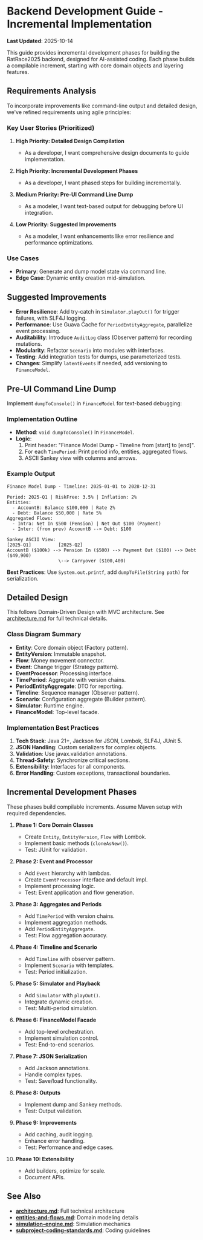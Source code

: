 # Backend Development Guide - Incremental Implementation

**Last Updated**: 2025-10-14

This guide provides incremental development phases for building the RatRace2025 backend, designed for AI-assisted coding. Each phase builds a compilable increment, starting with core domain objects and layering features.

## Requirements Analysis

To incorporate improvements like command-line output and detailed design, we've refined requirements using agile principles:

### Key User Stories (Prioritized)
1. **High Priority: Detailed Design Compilation**
   - As a developer, I want comprehensive design documents to guide implementation.

2. **High Priority: Incremental Development Phases**
   - As a developer, I want phased steps for building incrementally.

3. **Medium Priority: Pre-UI Command Line Dump**
   - As a modeler, I want text-based output for debugging before UI integration.

4. **Low Priority: Suggested Improvements**
   - As a modeler, I want enhancements like error resilience and performance optimizations.

### Use Cases
- **Primary**: Generate and dump model state via command line.
- **Edge Case**: Dynamic entity creation mid-simulation.

## Suggested Improvements

- **Error Resilience**: Add try-catch in `Simulator.playOut()` for trigger failures, with SLF4J logging.
- **Performance**: Use Guava Cache for `PeriodEntityAggregate`, parallelize event processing.
- **Auditability**: Introduce `AuditLog` class (Observer pattern) for recording mutations.
- **Modularity**: Refactor `Scenario` into modules with interfaces.
- **Testing**: Add integration tests for dumps, use parameterized tests.
- **Changes**: Simplify `latentEvents` if needed, add versioning to `FinanceModel`.

## Pre-UI Command Line Dump

Implement `dumpToConsole()` in `FinanceModel` for text-based debugging:

### Implementation Outline
- **Method**: `void dumpToConsole()` in `FinanceModel`.
- **Logic**:
  1. Print header: "Finance Model Dump - Timeline from [start] to [end]".
  2. For each `TimePeriod`: Print period info, entities, aggregated flows.
  3. ASCII Sankey view with columns and arrows.

### Example Output
```
Finance Model Dump - Timeline: 2025-01-01 to 2028-12-31

Period: 2025-Q1 | RiskFree: 3.5% | Inflation: 2%
Entities:
  - AccountB: Balance $100,000 | Rate 2%
  - Debt: Balance $50,000 | Rate 5%
Aggregated Flows:
  - Intra: Net In $500 (Pension) | Net Out $100 (Payment)
  - Inter: (from prev) AccountB --> Debt: $100

Sankey ASCII View:
[2025-Q1]          [2025-Q2]
AccountB ($100k) --> Pension In ($500) --> Payment Out ($100) --> Debt ($49,900)
                   \--> Carryover ($100,400)
```

**Best Practices**: Use `System.out.printf`, add `dumpToFile(String path)` for serialization.

## Detailed Design

This follows Domain-Driven Design with MVC architecture. See [architecture.md](architecture.md) for full technical details.

### Class Diagram Summary
- **Entity**: Core domain object (Factory pattern).
- **EntityVersion**: Immutable snapshot.
- **Flow**: Money movement connector.
- **Event**: Change trigger (Strategy pattern).
- **EventProcessor**: Processing interface.
- **TimePeriod**: Aggregate with version chains.
- **PeriodEntityAggregate**: DTO for reporting.
- **Timeline**: Sequence manager (Observer pattern).
- **Scenario**: Configuration aggregate (Builder pattern).
- **Simulator**: Runtime engine.
- **FinanceModel**: Top-level facade.

### Implementation Best Practices
1. **Tech Stack**: Java 21+, Jackson for JSON, Lombok, SLF4J, JUnit 5.
2. **JSON Handling**: Custom serializers for complex objects.
3. **Validation**: Use javax.validation annotations.
4. **Thread-Safety**: Synchronize critical sections.
5. **Extensibility**: Interfaces for all components.
6. **Error Handling**: Custom exceptions, transactional boundaries.

## Incremental Development Phases

These phases build compilable increments. Assume Maven setup with required dependencies.

1. **Phase 1: Core Domain Classes**
   - Create `Entity`, `EntityVersion`, `Flow` with Lombok.
   - Implement basic methods (`cloneAsNew()`).
   - Test: JUnit for validation.

2. **Phase 2: Event and Processor**
   - Add `Event` hierarchy with lambdas.
   - Create `EventProcessor` interface and default impl.
   - Implement processing logic.
   - Test: Event application and flow generation.

3. **Phase 3: Aggregates and Periods**
   - Add `TimePeriod` with version chains.
   - Implement aggregation methods.
   - Add `PeriodEntityAggregate`.
   - Test: Flow aggregation accuracy.

4. **Phase 4: Timeline and Scenario**
   - Add `Timeline` with observer pattern.
   - Implement `Scenario` with templates.
   - Test: Period initialization.

5. **Phase 5: Simulator and Playback**
   - Add `Simulator` with `playOut()`.
   - Integrate dynamic creation.
   - Test: Multi-period simulation.

6. **Phase 6: FinanceModel Facade**
   - Add top-level orchestration.
   - Implement simulation control.
   - Test: End-to-end scenarios.

7. **Phase 7: JSON Serialization**
   - Add Jackson annotations.
   - Handle complex types.
   - Test: Save/load functionality.

8. **Phase 8: Outputs**
   - Implement dump and Sankey methods.
   - Test: Output validation.

9. **Phase 9: Improvements**
   - Add caching, audit logging.
   - Enhance error handling.
   - Test: Performance and edge cases.

10. **Phase 10: Extensibility**
    - Add builders, optimize for scale.
    - Document APIs.

## See Also
- **[architecture.md](architecture.md)**: Full technical architecture
- **[entities-and-flows.md](entities-and-flows.md)**: Domain modeling details
- **[simulation-engine.md](simulation-engine.md)**: Simulation mechanics
- **[subproject-coding-standards.md](../guidelines/subproject-coding-standards.md)**: Coding guidelines